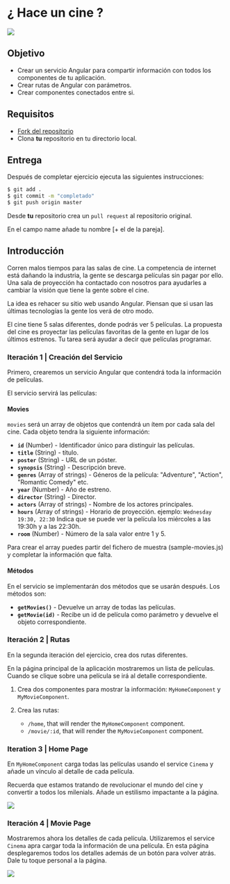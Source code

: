 # ¿ Hace un cine ?

![](https://imgur.com/nPVcCjj.jpg)

## Objetivo

- Crear un servicio Angular para compartir información con todos los componentes de tu aplicación.
- Crear rutas de Angular con parámetros.
- Crear componentes conectados entre si.

## Requisitos

- [Fork del repositorio](https://guides.github.com/activities/forking/)
- Clona **tu** repositorio en tu directorio local.

## Entrega

Después de completar ejercicio ejecuta las siguientes instrucciones:

```bash
$ git add .
$ git commit -m "completado"
$ git push origin master
```

Desde **tu** repositorio crea un `pull request` al repositorio original.

En el campo name añade tu nombre [+ el de la pareja].

## Introducción

Corren malos tiempos para las salas de cine. La competencia de internet está dañando la industria, la gente se descarga películas sin pagar por ello. Una sala de proyección ha contactado con nosotros para ayudarles a cambiar la visión que tiene la gente sobre el cine.

La idea es rehacer su sitio web usando Angular. Piensan que si usan las últimas tecnologías la gente los verá de otro modo.

El cine tiene 5 salas diferentes, donde podrás ver 5 películas. La propuesta del cine es proyectar las películas favoritas de la gente en lugar de los últimos estrenos. Tu tarea será ayudar a decir que películas programar.


### Iteración 1 | Creación del Servicio

Primero, crearemos un servicio Angular que contendrá toda la información de películas.

El servicio servirá las películas:

#### Movies

`movies` será un array de objetos que contendrá un ítem por cada sala del cine. Cada objeto tendra la siguiente información:

- **`id`** (Number) - Identificador único para distinguir las películas.
- **`title`** (String) - título.
- **`poster`** (String) - URL de un póster.
- **`synopsis`** (String) - Descripción breve.
- **`genres`** (Array of strings) - Géneros de la película: "Adventure", "Action", "Romantic Comedy" etc.
- **`year`** (Number) - Año de estreno.
- **`director`** (String) - Director.
- **`actors`** (Array of strings) - Nombre de los actores principales.
- **`hours`** (Array of strings) - Horario de proyección. ejemplo: `Wednesday 19:30, 22:30` Indica que se puede ver la película los miércoles a las  19:30h y a las 22:30h.
- **`room`** (Number) - Número de la sala valor entre 1 y 5.

Para crear el array puedes partir del fichero de muestra (sample-movies.js) y completar la información que falta. 

#### Métodos

En el servicio se implementarán dos métodos que se usarán después. Los métodos son:

- **`getMovies()`** - Devuelve un array de todas las películas.
- **`getMovie(id)`** - Recibe un id de película como parámetro y devuelve el objeto correspondiente.

### Iteración 2 | Rutas

En la segunda iteración del ejercicio, crea dos rutas diferentes.

En la página principal de la aplicación mostraremos un lista de películas. Cuando se clique sobre una película se irá al detalle correspondiente.

1. Crea dos componentes para mostrar la información: `MyHomeComponent` y `MyMovieComponent`.

2. Crea las rutas:
   - `/home`, that will render the `MyHomeComponent` component.
   - `/movie/:id`, that will render the `MyMovieComponent` component.


### Iteration 3 | Home Page

En `MyHomeComponent` carga todas las películas usando el service  `Cinema` y añade un vínculo al detalle de cada película.

Recuerda que estamos tratando de revolucionar el mundo del cine y convertir a todos los milenials. Añade un estilismo impactante a la página.

![](https://imgur.com/ho1XP03.png)

### Iteración 4 | Movie Page

Mostraremos ahora los detalles de cada película. Utilizaremos el service `Cinema` apra cargar toda la información de una película. En esta página desplegaremos todos los detalles además de un botón para volver atrás.
Dale tu toque personal a la página.

![](https://imgur.com/kTenY67.png)

